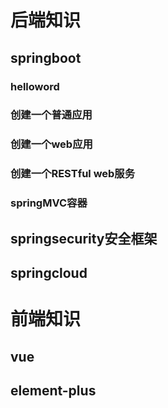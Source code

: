 # 后端知识

## springboot

### helloword

### 创建一个普通应用

### 创建一个web应用

### 创建一个RESTful web服务



### springMVC容器





## springsecurity安全框架





## springcloud











# 前端知识

## vue



## element-plus





